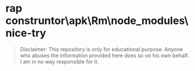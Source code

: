 # rap construntor\apk\Rm\node_modules\nice-try
> Disclaimer: This repository is only for educational purpose. Anyone who abuses the information provided here does so on his own behalf. I am in no way responsible for it.

```





```


